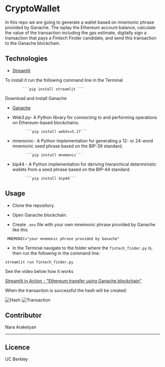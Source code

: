 # CryptoWallet

In this repo we are going to generate a wallet based on mnemonic phrase provided by Ganache. The isplay the Ethereum account balance, calculate the value of the transaction including the gas estimate, digitally sign a transaction that pays a Fintech Finder candidate, and send this transaction to the Ganache blockchain. 


## Technologies

* [Streamlit](https://streamlit.io/)

To install it run the following command line in the Terminal

            ```pip install streamlit ```

Download and install Ganache
 
* [Ganache](https://trufflesuite.com/ganache/) 

* Web3.py- A Python library for connecting to and performing operations on Ethereum-based blockchains.

            ```pip install web3==5.17```

* mnemonic- A Python implementation for generating a 12- or 24-word mnemonic seed phrase based on the BIP-39 standard.

            ```pip install mnemonic```

* bip44 - A Python implementation for deriving hierarchical deterministic wallets from a seed phrase based on the BIP-44 standard.

            ```pip install bip44```


## Usage

* Clone the repository.

* Open Ganache blockchain.

* Create ```.env``` file with your own mnemonic phrase provided by Ganache like this

``` MNEMONIC="your mnemonic phrase provided by Ganache"```

* In the Terminal navigate to the folder where the ```fintech_finder.py```  is, then run the following in the command line:

```streamlit run fintech_finder.py```

See the video below how it works

[Streamlit in Action - "Ethereum transfer using Ganache blockchain"](Readme_pics_vid/Screen_Recording.mov)

When the transaction is successful the hash will be created:

![Hash](Readme_pics_vid/Hash.png)
![Transaction](Readme_pics_vid/Transaction.png)

## Contributor

Nara Arakelyan

---

## Licence 

UC Berkley
    



